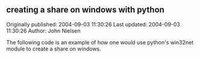 ## creating a share on windows with python 
Originally published: 2004-09-03 11:30:26 
Last updated: 2004-09-03 11:30:26 
Author: John Nielsen 
 
The following code is an example of how one would use python's win32net module to create a share on windows.